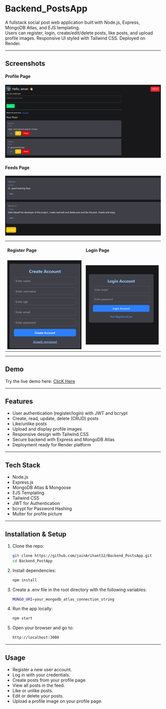 # Backend_PostsApp
A fullstack social post web application built with Node.js, Express, MongoDB Atlas, and EJS templating.  
Users can register, login, create/edit/delete posts, like posts, and upload profile images. Responsive UI styled with Tailwind CSS. Deployed on Render.

---

## Screenshots

<h4>Profile Page</h4>
<img src="./DemoScreenshot/Profile.png" alt="profile page" width="600"/>

<h4>Feeds Page</h4>
<img src="./DemoScreenshot/feed.png" alt="feed page" width="600"/>

<table>
  <tr>
    <td><h4>Register Page</h4></td>
    <td><h4>Login Page</h4></td>
  </tr>
  <tr>
    <td><img src="./DemoScreenshot/register.png" alt="Register Page" width="300"/></td>
    <td><img src="./DemoScreenshot/login.png" alt="Login Page" width="300"/></td>
  </tr>
</table>

---

## Demo

Try the live demo here: [ClicK Here](https://backend-postsapp.onrender.com)

---

## Features
- User authentication (register/login) with JWT and bcrypt  
- Create, read, update, delete (CRUD) posts  
- Like/unlike posts  
- Upload and display profile images  
- Responsive design with Tailwind CSS  
- Secure backend with Express and MongoDB Atlas  
- Deployment ready for Render platform
---
## Tech Stack
- Node.js
- Express.js
- MongoDB Atlas & Mongoose
- EJS Templating
- Tailwind CSS
- JWT for Authentication
- bcrypt for Password Hashing
- Multer for profile picture

---

## Installation & Setup

1. Clone the repo:  
   ```bash
   git clone https://github.com/jainArihant12/Backend_PostsApp.git
   cd Backend_PostApp
2. Install dependencies:
   ```bash
   npm install
3. Create a .env file in the root directory with the following variables:
    ```bash
    MONGO_URI=your_mongodb_atlas_connection_string
4. Run the app locally:
    ```bash
    npm start

5. Open your browser and go to:
   ```bash
   http://localhost:3000

---

## Usage
- Register a new user account.
- Log in with your credentials.
- Create posts from your profile page.
- View all posts in the feed.
- Like or unlike posts.
- Edit or delete your posts.
- Upload a profile image on your profile page.

